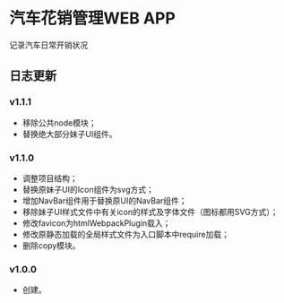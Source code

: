 # 汽车花销管理WEB APP
记录汽车日常开销状况

## 日志更新

### v1.1.1
- 移除公共node模块；
- 替换绝大部分妹子UI组件。

### v1.1.0
- 调整项目结构；
- 替换原妹子UI的Icon组件为svg方式；
- 增加NavBar组件用于替换原UI的NavBar组件；
- 移除妹子UI样式文件中有关icon的样式及字体文件（图标都用SVG方式）；
- 修改favicon为htmlWebpackPlugin载入；
- 修改原静态加载的全局样式文件为入口脚本中require加载；
- 删除copy模块。

### v1.0.0
- 创建。